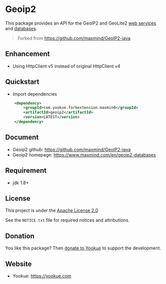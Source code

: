 # Geoip2

This package provides an API for the GeoIP2 and GeoLite2 [web services](https://dev.maxmind.com/geoip/docs/web-services?lang=en) and [databases](https://dev.maxmind.com/geoip/docs/databases?lang=en).

> Forked from https://github.com/maxmind/GeoIP2-java

## Enhancement

- Using HttpClient v5 instead of original HttpClient v4

## Quickstart

- Import dependencies

```xml
    <dependency>
        <groupId>com.yookue.forkextension.maxmind</groupId>
        <artifactId>geoip2</artifactId>
        <version>LATEST</version>
    </dependency>
```

## Document

- Geoip2 github: https://github.com/maxmind/GeoIP2-java
- Geoip2 homepage: https://www.maxmind.com/en/geoip2-databases

## Requirement

- jdk 1.8+

## License

This project is under the [Apache License 2.0](https://www.apache.org/licenses/LICENSE-2.0)

See the `NOTICE.txt` file for required notices and attributions.

## Donation

You like this package? Then [donate to Yookue](https://yookue.com/public/donate) to support the development.

## Website

- Yookue: https://yookue.com
